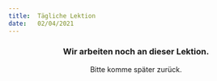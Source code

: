 ```yaml
---
title:  Tägliche Lektion
date:   02/04/2021
---
```


### <center>Wir arbeiten noch an dieser Lektion.</center>
<center>Bitte komme später zurück.</center>